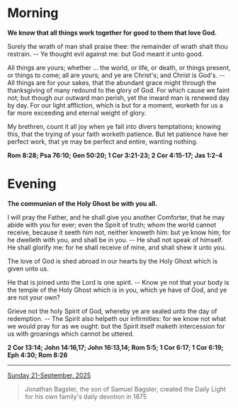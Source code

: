 # Morning

**We know that all things work together for good to them that love God.**
 
Surely the wrath of man shall praise thee: the remainder of wrath shalt thou restrain. -- Ye thought evil against me: but God meant it unto good.
 
All things are yours; whether ... the world, or life, or death, or things present, or things to come; all are yours; and ye are Christ's; and Christ is God's. -- All things are for your sakes, that the abundant grace might through the thanksgiving of many redound to the glory of God. For which cause we faint not; but though our outward man perish, yet the inward man is renewed day by day. For our light affliction, which is but for a moment, worketh for us a far more exceeding and eternal weight of glory.
 
My brethren, count it all joy when ye fall into divers temptations; knowing this, that the trying of your faith worketh patience. But let patience have her perfect work, that ye may be perfect and entire, wanting nothing.  

**Rom 8:28; Psa 76:10; Gen 50:20; 1 Cor 3:21-23; 2 Cor 4:15-17; Jas 1:2-4**

# Evening

**The communion of the Holy Ghost be with you all.**
 
I will pray the Father, and he shall give you another Comforter, that he may abide with you for ever; even the Spirit of truth; whom the world cannot receive, because it seeth him not, neither knoweth him: but ye know him; for he dwelleth with you, and shall be in you. -- He shall not speak of himself. He shall glorify me: for he shall receive of mine, and shall shew it unto you.
 
The love of God is shed abroad in our hearts by the Holy Ghost which is given unto us.
 
He that is joined unto the Lord is one spirit. -- Know ye not that your body is the temple of the Holy Ghost which is in you, which ye have of God, and ye are not your own?
 
Grieve not the holy Spirit of God, whereby ye are sealed unto the day of redemption. -- The Spirit also helpeth our infirmities: for we know not what we would pray for as we ought: but the Spirit itself maketh intercession for us with groanings which cannot be uttered.  

**2 Cor 13:14; John 14:16,17; John 16:13,14; Rom 5:5; 1 Cor 6:17; 1 Cor 6:19; Eph 4:30; Rom 8:26**

---

[Sunday 21-September, 2025](https://t.me/s/daily_light)

> Jonathan Bagster, the son of Samuel Bagster, created the Daily Light for his own family's daily devotion in 1875

